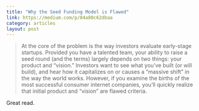 ```yaml
---
title: "Why the Seed Funding Model is Flawed"
link: https://medium.com/p/84a80c62dbaa
category: articles
layout: post
---
```


> At the core of the problem is the way investors evaluate early-stage startups.
> Provided you have a talented team, your ability to raise a seed round (and the
> terms) largely depends on two things: your product and “vision.” Investors
> want to see what you’ve built (or will build), and hear how it capitalizes on
> or causes a “massive shift” in the way the world works. However, if you
> examine the births of the most successful consumer internet companies, you’ll
> quickly realize that initial product and “vision” are flawed criteria.

Great read.
